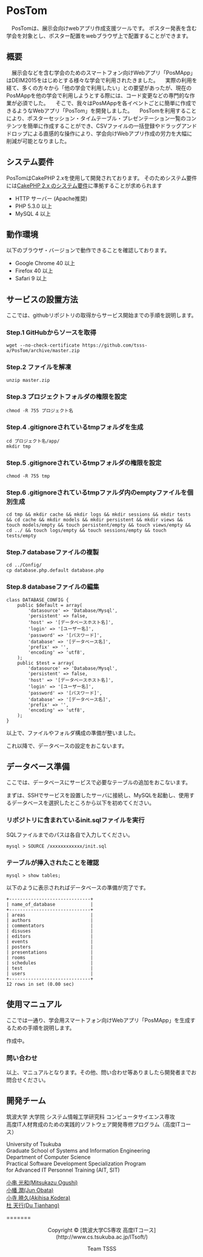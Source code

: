 # PosTom
　PosTomは、展示会向けwebアプリ作成支援ツールです。
ポスター発表を含む学会を対象とし、ポスター配置をwebブラウザ上で配置することができます。


## 概要
　展示会などを含む学会のためのスマートフォン向けWebアプリ「PosMApp」はDEIM2015をはじめとする様々な学会で利用されたきました。
　実際の利用を経て、多くの方々から「他の学会で利用したい」との要望があったが、現在のPosMAppを他の学会で利用しようとする際には、コード変更などの専門的な作業が必須でした。
　そこで、我々はPosMAppを各イベントごとに簡単に作成できるようなWebアプリ「PosTom」を開発しました。
　PosTomを利用することにより、ポスターセッション・タイムテーブル・プレゼンテーション一覧のコンテンツを簡単に作成することができ、CSVファイルの一括登録やドラッグアンドドロップによる直感的な操作により、学会向けWebアプリ作成の労力を大幅に削減が可能となりました。
　

## システム要件
PosTomはCakePHP 2.xを使用して開発されております。
そのためシステム要件には[CakePHP 2.x のシステム要件](http://book.cakephp.org/2.0/ja/installation.html#id2)に準拠することが求められます

* HTTP サーバー (Apache推奨)
* PHP 5.3.0 以上
* MySQL 4 以上


## 動作環境
以下のブラウザ・バージョンで動作できることを確認しております。

* Google Chrome 40 以上
* Firefox 40 以上
* Safari 9 以上


## サービスの設置方法
ここでは、githubリポジトリの取得からサービス開始までの手順を説明します。

### Step.1 GitHubからソースを取得
```
wget --no-check-certificate https://github.com/tsss-a/PosTom/archive/master.zip
```

### Step.2 ファイルを解凍
```
unzip master.zip
```

### Step.3 プロジェクトフォルダの権限を設定
```
chmod -R 755 プロジェクト名
```

### Step.4 .gitignoreされているtmpフォルダを生成
```
cd プロジェクト名/app/
mkdir tmp
```

### Step.5 .gitignoreされているtmpフォルダの権限を設定
```
chmod -R 755 tmp
```

### Step.6 .gitignoreされているtmpファルダ内のemptyファイルを個別生成
```
cd tmp && mkdir cache && mkdir logs && mkdir sessions && mkdir tests && cd cache && mkdir models && mkdir persistent && mkdir views && touch models/empty && touch persistent/empty && touch views/empty && cd ../ && touch logs/empty && touch sessions/empty && touch tests/empty
```

### Step.7 databaseファイルの複製
```
cd ../Config/
cp database.php.default database.php
```

### Step.8 databaseファイルの編集
```
class DATABASE_CONFIG {
	public $default = array(
		'datasource' => 'Database/Mysql',
		'persistent' => false,
		'host' => '[データベースホスト名]',
		'login' => '[ユーザー名]',
		'password' => '[パスワード]',
		'database' => '[データベース名]',
		'prefix' => '',
		'encoding' => 'utf8',
	);
	public $test = array(
		'datasource' => 'Database/Mysql',
		'persistent' => false,
		'host' => '[データベースホスト名]',
		'login' => '[ユーザー名]',
		'password' => '[パスワード]',
		'database' => '[データベース名]',
		'prefix' => '',
		'encoding' => 'utf8',
	);
}
```

以上で、ファイルやフォルダ構成の準備が整いました。

これ以降で、データベースの設定をおこないます。

## データベース準備
ここでは、データベースにサービスで必要なテーブルの追加をおこないます。

まずは、SSHでサービスを設置したサーバに接続し、MySQLを起動し、使用するデータベースを選択したところから以下を初めてください。

### リポジトリに含まれているinit.sqlファイルを実行
SQLファイルまでのパスは各自で入力してください。

```
mysql > SOURCE /xxxxxxxxxxxx/init.sql
```

### テーブルが挿入されたことを確認
```
mysql > show tables;
```

以下のように表示されればデータベースの準備が完了です。

```
+------------------------------+
| name_of_database             |
+------------------------------+
| areas                        |
| authors                      |
| commentators                 |
| disuses                      |
| editors                      |
| events                       |
| posters                      |
| presentations                |
| rooms                        |
| schedules                    |
| test                         |
| users                        |
+------------------------------+
12 rows in set (0.00 sec)
```

## 使用マニュアル
ここでは一通り、学会用スマートフォン向けWebアプリ「PosMApp」を生成するための手順を説明します。

作成中。


### 問い合わせ
以上、マニュアルとなります。その他、問い合わせ等ありましたら開発者までお問合せください。


## 開発チーム
筑波大学 大学院 システム情報工学研究科 コンピュータサイエンス専攻  
高度IT人材育成のための実践的ソフトウェア開発専修プログラム（高度ITコース）

University of Tsukuba  
Graduate School of Systems and Information Engineering  
Department of Computer Science  
Practical Software Development Specialization Program  
for Advanced IT Personnel Training (AIT, SIT)

[小串 光和(Mitsukazu Ogushi)](https://github.com/tsss-g)  
[小幡 潤(Jun Obata)](https://github.com/tsss-j)  
[小寺 暁久(Akihisa Kodera)](https://github.com/tsss-a)  
[杜 天行(Du Tianhang)](https://github.com/tsss-t)


=======

<p style="text-align: center">Copyright &copy; [筑波大学CS専攻 高度ITコース](http://www.cs.tsukuba.ac.jp/ITsoft/)</p>  
<p style="text-align: center">Team TSSS</p>

